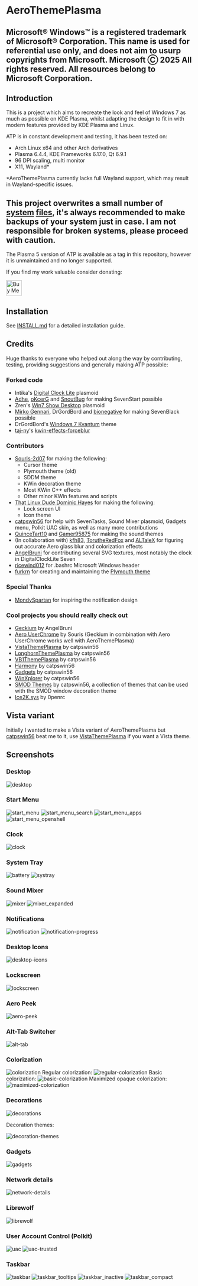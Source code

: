 # AeroThemePlasma

## Microsoft® Windows™ is a registered trademark of Microsoft® Corporation. This name is used for referential use only, and does not aim to usurp copyrights from Microsoft. Microsoft Ⓒ 2025 All rights reserved. All resources belong to Microsoft Corporation.

## Introduction

This is a project which aims to recreate the look and feel of Windows 7 as much as possible on KDE Plasma, whilst adapting the design to fit in with modern features provided by KDE Plasma and Linux.

ATP is in constant development and testing, it has been tested on:

- Arch Linux x64 and other Arch derivatives
- Plasma 6.4.4, KDE Frameworks 6.17.0, Qt 6.9.1
- 96 DPI scaling, multi monitor
- X11, Wayland*

*AeroThemePlasma currently lacks full Wayland support, which may result in Wayland-specific issues. 

## This project overwrites a small number of [system](https://gitgud.io/wackyideas/aerothemeplasma/-/tree/master/misc/defaulttooltip) [files](https://gitgud.io/wackyideas/aerothemeplasma/-/tree/master/misc/uac-polkitagent), it's always recommended to make backups of your system just in case. I am not responsible for broken systems, please proceed with caution.

The Plasma 5 version of ATP is available as a tag in this repository, however it is unmaintained and no longer supported.

If you find my work valuable consider donating:

<a href='https://ko-fi.com/M4M2NJ9PJ' target='_blank'><img height='42' style='border:0px;height:42px;' src='https://storage.ko-fi.com/cdn/kofi2.png?v=3' border='0' alt='Buy Me a Coffee at ko-fi.com' /></a>

## Installation

See [INSTALL.md](./INSTALL.md) for a detailed installation guide.

## Credits 

Huge thanks to everyone who helped out along the way by contributing, testing, providing suggestions and generally making ATP possible:

### Forked code

- Intika's [Digital Clock Lite](https://store.kde.org/p/1225135/) plasmoid
- [Adhe](https://store.kde.org/p/1386465/), [oKcerG](https://github.com/oKcerG/QuickBehaviors) and [SnoutBug](https://store.kde.org/p/1720532) for making SevenStart possible
- Zren's [Win7 Show Desktop](https://store.kde.org/p/2151247) plasmoid
- [Mirko Gennari](https://store.kde.org/p/998614), DrGordBord and [bionegative](https://www.pling.com/p/998823) for making SevenBlack possible
- DrGordBord's [Windows 7 Kvantum](https://store.kde.org/p/1679903) theme
- [taj-ny](https://github.com/taj-ny)'s [kwin-effects-forceblur](https://github.com/taj-ny/kwin-effects-forceblur)

### Contributors
- [Souris-2d07](https://gitgud.io/souris) for making the following: 
    - Cursor theme
    - Plymouth theme (old)
    - SDDM theme
    - KWin decoration theme
    - Most KWin C++ effects
    - Other minor KWin features and scripts
- [That Linux Dude Dominic Hayes](https://github.com/dominichayesferen) for making the following: 
    - Lock screen UI 
    - Icon theme
- [catpswin56](https://gitgud.io/catpswin56/) for help with SevenTasks, Sound Mixer plasmoid, Gadgets menu, Polkit UAC skin, as well as many more contributions
- [QuinceTart10](https://github.com/QuinceTart10) and [Gamer95875](https://github.com/Gamer95875) for making the sound themes
- (In collaboration with) [kfh83](https://github.com/kfh83), [TorutheRedFox](https://github.com/TorutheRedFox) and [ALTaleX](https://github.com/ALTaleX531/dwm_colorization_calculator/blob/main/main.py) for figuring out accurate Aero glass blur and colorization effects
- [AngelBruni](https://github.com/angelbruni) for contributing several SVG textures, most notably the clock in DigitalClockLite Seven
- [ricewind012](https://github.com/ricewind012/) for .bashrc Microsoft Windows header
- [furkrn](https://gitgud.io/furkrn) for creating and maintaining the [Plymouth theme](https://github.com/furkrn/PlymouthVista)

### Special Thanks 

- [MondySpartan](https://www.deviantart.com/mondyspartan/art/Windows-10-Year-2010-Edition-1016859431) for inspiring the notification design

### Cool projects you should really check out

- [Geckium](https://github.com/angelbruni/Geckium) by AngelBruni
- [Aero UserChrome](https://gitgud.io/souris/aero-userchrome) by Souris (Geckium in combination with Aero UserChrome works well with AeroThemePlasma)
- [VistaThemePlasma](https://gitgud.io/catpswin56/vistathemeplasma/) by catpswin56
- [LonghornThemePlasma](https://gitgud.io/catpswin56/longhornthemeplasma) by catpswin56
- [VB1ThemePlasma](https://gitgud.io/catpswin56/vista-beta-plasma) by catpswin56
- [Harmony](https://gitgud.io/catpswin56/harmony) by catpswin56
- [Gadgets](https://gitgud.io/catpswin56/win-gadgets) by catpswin56
- [WinXplorer](https://gitgud.io/catpswin56/winxplorer) by catpswin56
- [SMOD Themes](https://gitgud.io/catpswin56/smod-themes) by catpswin56, a collection of themes that can be used with the SMOD window decoration theme
- [Ice2K.sys](https://toiletflusher.neocities.org/ice2k/) by 0penrc

## Vista variant

Initially I wanted to make a Vista variant of AeroThemePlasma but [catpswin56](https://gitgud.io/catpswin56) beat me to it, use [VistaThemePlasma](https://gitgud.io/catpswin56/vistathemeplasma/) if you want a Vista theme.

## Screenshots

### Desktop

![desktop](screenshots/desktop.png)

### Start Menu

![start_menu](screenshots/start_menu.png)
![start_menu_search](screenshots/start_menu_search.png)
![start_menu_apps](screenshots/start_menu_apps.png)
![start_menu_openshell](screenshots/start_menu_openshell.png)

### Clock

![clock](screenshots/clock.png)

### System Tray

![battery](screenshots/battery.png)
![systray](screenshots/system_tray.png)

### Sound Mixer 

![mixer](screenshots/mixer.png)
![mixer_expanded](screenshots/mixer_expanded.png)

### Notifications 

![notification](screenshots/notification.png)
![notification-progress](screenshots/notification-progress.png)

### Desktop Icons 

![desktop-icons](screenshots/icons.png)

### Lockscreen 

![lockscreen](screenshots/lockscreen.png)

### Aero Peek

![aero-peek](screenshots/peek.png)

### Alt-Tab Switcher

![alt-tab](screenshots/alt-tab.png)

### Colorization 

![colorization](screenshots/colorization.png)
Regular colorization:
![regular-colorization](screenshots/aeroblur.png)
Basic colorization:
![basic-colorization](screenshots/aeroblursimple.png)
Maximized opaque colorization:
![maximized-colorization](screenshots/aeroblur_opaque.png)

### Decorations

![decorations](screenshots/decorations.png)

Decoration themes:

![decoration-themes](screenshots/smod_theme.png)

### Gadgets 

![gadgets](screenshots/gadgets.png)

### Network details

![network-details](screenshots/network-details.png)

### Librewolf

![librewolf](screenshots/geckium.png)

### User Account Control (Polkit)

![uac](screenshots/uac.png)
![uac-trusted](screenshots/uac-trusted.png)

### Taskbar

![taskbar](screenshots/jumplist.png)
![taskbar_tooltips](screenshots/seventasks_media.png)
![taskbar_inactive](screenshots/seventasks_inactive.png)
![taskbar_compact](screenshots/seventasks_compact.png)
